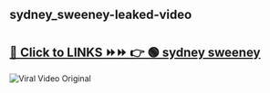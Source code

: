 
 ## sydney_sweeney-leaked-video 

# <h2><a href="https://clipsfans.com/sydney_sweeney&ref=git">🔗 Click to LINKS ⏩⏩ 👉 🟢 sydney sweeney </a></h2>

<a href="https://clipsfans.com/sydney_sweeney&ref=git" rel="nofollow" data-target="animated-image.originalLink"><img src="https://i.ibb.co.com/xMMVF88/686577567.gif" alt="Viral Video Original" style="max-width: 100%; display: inline-block;" data-target="animated-image.originalImage"></a>
